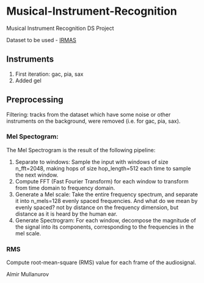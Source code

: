 # Musical-Instrument-Recognition
Musical Instrument Recognition DS Project

Dataset to be used - [IRMAS](https://www.upf.edu/web/mtg/irmas)

## Instruments
1. First iteration: gac, pia, sax
2. Added gel

## Preprocessing
Filtering: tracks from the dataset which have some noise or other instruments on the background, were removed (i.e. for gac, pia, sax).

### Mel Spectogram:
The Mel Spectrogram is the result of the following pipeline:
1. Separate to windows: Sample the input with windows of size n_fft=2048, making hops of size hop_length=512 each time to sample the next window.
2. Compute FFT (Fast Fourier Transform) for each window to transform from time domain to frequency domain.
3. Generate a Mel scale: Take the entire frequency spectrum, and separate it into n_mels=128 evenly spaced frequencies. And what do we mean by evenly spaced? not by distance on the frequency dimension, but distance as it is heard by the human ear.
4. Generate Spectrogram: For each window, decompose the magnitude of the signal into its components, corresponding to the frequencies in the mel scale.

### RMS
Compute root-mean-square (RMS) value for each frame of the audiosignal.

Almir Mullanurov
